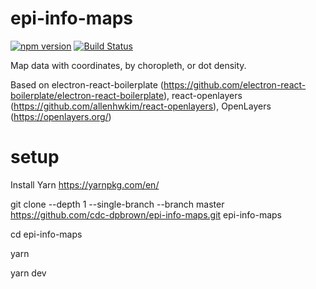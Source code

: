 # epi-info-maps

[![npm version](https://img.shields.io/npm/v/epi-info-maps.svg?style=flat-square)](https://www.npmjs.com/package/epi-info-maps) 
[![Build Status](https://travis-ci.org/cdc-dpbrown/epi-info-maps.svg?branch=master)](https://travis-ci.org/cdc-dpbrown/epi-info-maps)

Map data with coordinates, by choropleth, or dot density.

Based on electron-react-boilerplate (https://github.com/electron-react-boilerplate/electron-react-boilerplate), react-openlayers
(https://github.com/allenhwkim/react-openlayers), OpenLayers (https://openlayers.org/)

# setup

Install Yarn
https://yarnpkg.com/en/

git clone --depth 1 --single-branch --branch master https://github.com/cdc-dpbrown/epi-info-maps.git epi-info-maps

cd epi-info-maps

yarn

yarn dev
